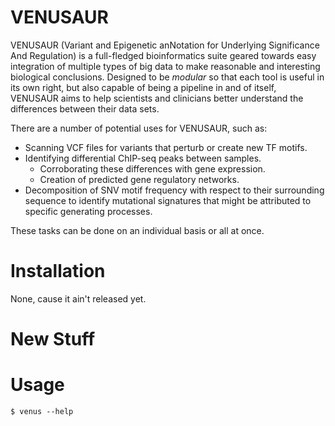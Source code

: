 # VENUSAUR

VENUSAUR (Variant and Epigenetic anNotation for Underlying Significance And Regulation) is a full-fledged bioinformatics suite geared towards easy integration of multiple types of big data to make reasonable and interesting biological conclusions. Designed to be *modular* so that each tool is useful in its own right, but also capable of being a pipeline in and of itself, VENUSAUR aims to help scientists and clinicians better understand the differences between their data sets.

There are a number of potential uses for VENUSAUR, such as:
 - Scanning VCF files for variants that perturb or create new TF motifs.
 - Identifying differential ChIP-seq peaks between samples.
    - Corroborating these differences with gene expression.
    - Creation of predicted gene regulatory networks.
 - Decomposition of SNV motif frequency with respect to their surrounding sequence to identify mutational signatures that might be attributed to specific generating processes.

These tasks can be done on an individual basis or all at once.


# Installation

None, cause it ain't released yet.

# New Stuff
# Usage

    $ venus --help

